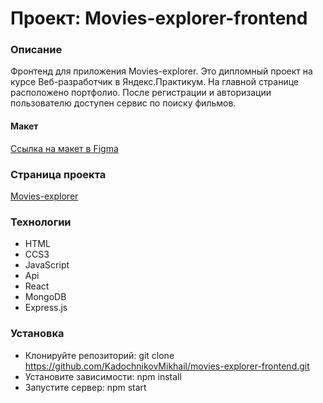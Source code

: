 # Проект: Movies-explorer-frontend
### Описание
Фронтенд для приложения Movies-explorer. Это дипломный проект на курсе Веб-разработчик в Яндекс.Практикум. На главной странице расположено портфолио. После регистрации и авторизации пользователю доступен сервис по поиску фильмов.

#### Макет
[Ссылка на макет в Figma](https://www.figma.com/file/f7g4bDLwI5Xer3GyRwiwSS/Diploma-(Copy)?node-id=14359%3A78710)

### Страница проекта
[Movies-explorer](https://mov1es.explorer.nomoreparties.sbs/)

### Технологии
- HTML
- CCS3
- JavaScript
- Api
- React
- MongoDB
- Express.js

### Установка
- Клонируйте репозиторий:
git clone https://github.com/KadochnikovMikhail/movies-explorer-frontend.git
- Установите зависимости:
npm install
- Запустите сервер:
npm start
